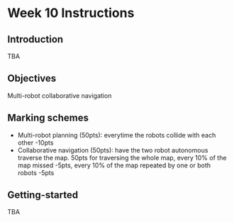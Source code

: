 # Week 10 Instructions

## Introduction
TBA

## Objectives
Multi-robot collaborative navigation

## Marking schemes
- Multi-robot planning (50pts): everytime the robots collide with each other -10pts
- Collaborative navigation (50pts): have the two robot autonomous traverse the map. 50pts for traversing the whole map, every 10% of the map missed -5pts, every 10% of the map repeated by one or both robots -5pts

## Getting-started
TBA
